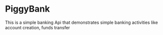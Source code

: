 # PiggyBank
This is a simple banking Api that  demonstrates simple banking activities like account creation, funds transfer 
